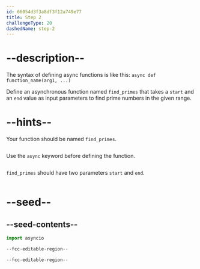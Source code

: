 ```yaml
---
id: 66054d3f3a8df3f12a749e77
title: Step 2
challengeType: 20
dashedName: step-2
---
```


# --description--

The syntax of defining async functions is like this: `async def function_name(arg1, ...)`

Define an asynchronous function named `find_primes` that takes a `start` and an `end` value as input parameters to find prime numbers in the given range.


# --hints--

Your function should be named `find_primes`.

```js
```

Use the `async` keyword before defining the function.

```js

```

`find_primes` should have two parameters `start` and `end`.

```js   
```

# --seed--

## --seed-contents--

```py
import asyncio

--fcc-editable-region--

--fcc-editable-region--
```
